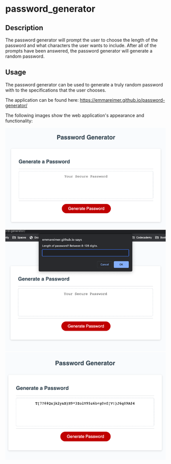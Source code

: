 # password_generator

## Description
The password generator will prompt the user to choose the length of the password and what characters the user wants to include. After all of the prompts have been answered, the password generator will generate a random password.

## Usage
The password generator can be used to generate a truly random password with to the specifications that the user chooses.

The application can be found here: https://emmareimer.github.io/password-generator/

The following images show the web application's appearance and functionality:

![screenshot](./images/SS1.png)
![screenshot](./images/SS2.png)
![screenshot](./images/SS3.png)
